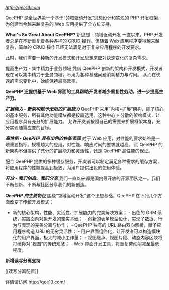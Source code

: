 *http://qee13.com*

QeePHP 是全世界第一个基于“领域驱动开发”思想设计和实现的 PHP 开发框架，为创建当今越来越复杂的 Web 应用提供了全方位支持。


**What's So Great About QeePHP?**
新思想 - 领域驱动开发
一直以来，PHP 开发者总是在不断重复着各种各样的 CRUD 操作。但随着 Web 应用程序变得越来越复杂，简单的 CRUD 操作已经无法满足对于复杂应用程序的开发要求。

此时，我们需要一种新的开发模式和开发思想来应对快速变化的复杂需求。

提高生产力 - 集中精力于业务领域
凭借 QeePHP 创新的架构和开发模式，开发者现在可以集中精力于业务领域，不用为各种基础问题消耗精力与时间。 从而在快速的需求变化中，始终保持最高效率。

**QeePHP 还提供基于 Web 界面的工具帮助开发者减少重复性劳动，进一步提高生产力。**

***扩展能力 - 新架构赋予无限的扩展能力***
QeePHP 采用“内核+扩展”架构，除了核心的基本服务，所有其他功能模块都是按需选用。这种中心 » 分散的架构模式，让应用程序具有充分的扩展能力。 允许开发者按照自己的需要来扩展框架本身，充分实现随需应变的目标。

***高性能 - QeePHP 具有出色的性能表现***
对于 Web 应用，对性能的要求始终是一项重要指标。规模越大的应用，对性能、响应时间的要求就越高。 而 QeePHP 的新架构不但提供了充分的扩展能力和灵活性，还是 QeePHP 高性能的保证。

配合 QeePHP 提供的多种缓存服务，开发者可以制定满足各种需求的缓存方案，将应用程序的性能提高到极致，为用户提供出色的使用体验。

***开放 - 我们创造、我们分享***
我们一直以来都是国内最开放的开源团队之一。我们不断创新、不断与社区分享我们的新创造。

***QeePHP 的主要特征***
围绕“领域驱动开发”这个思­想基础，QeePHP 在下列几个方面改变了传统开发模式：

- 新的核心架构，性能、灵活性、­扩展能力的完美解决方案； - 出色的 ORM 系统，实践面向对象开发的坚实基础； - 创新的表单模型设计，实现­了数据、行为与表现的完美分离与协作； - QeePHP 独有的 URL 路由双向解析，赋予应用程序构造 URL 的无穷灵活性； - 用户界面组件化，让开发者可­以构造模块化的用户界面，极大的减小工作量； - 视图继承、视图片段、动态内­容区块将打破你对“视图”的传统观念； - Web 界面开发工具，将重复劳动削­减至最低程度。

**新增读写分离支持**

[[读写分离配置]]

详情请访问 http://qee13.com/
